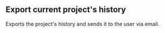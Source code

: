 ## Export current project's history

Exports the project's history and sends it to the user via email.
